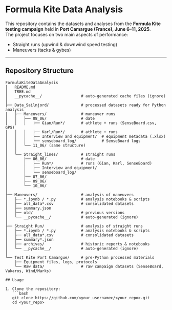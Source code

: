 # Formula Kite Data Analysis  

This repository contains the datasets and analyses from the **Formula Kite testing campaign** held in **Port Camargue (France), June 6–11, 2025**.  
The project focuses on two main aspects of performance:  
- Straight runs (upwind & downwind speed testing)  
- Maneuvers (tacks & gybes)  

---

## Repository Structure  

```text
FormulaKiteDataAnalysis
│   README.md
│   TREE.md
│   __pycache__/                 # auto-generated cache files (ignore)
│
├── Data_Sailnjord/              # processed datasets ready for Python analysis
│   ├── Maneuvers/               # maneuver runs
│   │   ├── 08_06/               # date
│   │   │   ├── Gian/Run*/       # athlete + runs (SenseBoard.csv, GPS)
│   │   │   ├── Karl/Run*/       # athlete + runs
│   │   │   ├── Interview and equipment/  # equipment metadata (.xlsx)
│   │   │   └── senseboard_log/           # SenseBoard logs
│   │   └── 11_06/ (same structure)
│   │
│   └── Straight_lines/          # straight runs
│       ├── 06_06/               # date
│       │   ├── Run*/            # runs (Gian, Karl, SenseBoard)
│       │   ├── Interview and equipment/
│       │   └── senseboard_log/
│       ├── 07_06/
│       ├── 09_06/
│       └── 10_06/
│
├── Maneuvers/                   # analysis of maneuvers
│   ├── *.ipynb / *.py           # analysis notebooks & scripts
│   ├── all_data*.csv            # consolidated datasets
│   ├── summary.json
│   ├── old/                     # previous versions
│   └── __pycache__/             # auto-generated (ignore)
│
├── Straight Run/                # analysis of straight runs
│   ├── *.ipynb / *.py           # analysis notebooks & scripts
│   ├── all_data*.csv            # consolidated datasets
│   ├── summary*.json
│   ├── archives/                # historic reports & notebooks
│   └── __pycache__/             # auto-generated (ignore)
│
└── Test Kite Port Camargue/     # pre-Python processed materials
    ├── Equipment files, logs, protocols
    └── Raw data/                # raw campaign datasets (SenseBoard, Vakaros, Wind/Marks)

## Usage  

1. Clone the repository:  
   ```bash
   git clone https://github.com/<your_username>/<your_repo>.git
   cd <your_repo>
